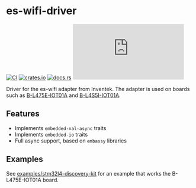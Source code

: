 # es-wifi-driver

[![CI](https://github.com/drogue-iot/es-wifi-driver/actions/workflows/ci.yaml/badge.svg)](https://github.com/drogue-iot/es-wifi-driver/actions/workflows/ci.yaml)
[![crates.io](https://img.shields.io/crates/v/es-wifi-driver.svg)](https://crates.io/crates/es-wifi-driver)
[![docs.rs](https://docs.rs/es-wifi-driver/badge.svg)](https://docs.rs/es-wifi-driver)
[![Matrix](https://img.shields.io/matrix/drogue-iot:matrix.org)](https://matrix.to/#/#drogue-iot:matrix.org)

Driver for the es-wifi adapter from Inventek. The adapter is used on boards such as [B-L475E-IOT01A](https://www.st.com/en/evaluation-tools/b-l475e-iot01a.html) and [B-L4S5I-IOT01A](https://www.st.com/en/evaluation-tools/b-l4s5i-iot01a.html).

## Features

* Implements `embedded-nal-async` traits
* Implements `embedded-io` traits
* Full async support, based on `embassy` libraries

## Examples

See [examples/stm32l4-discovery-kit](examples/stm32l4-discovery-kit) for an example that works the B-L475E-IOT01A board.

